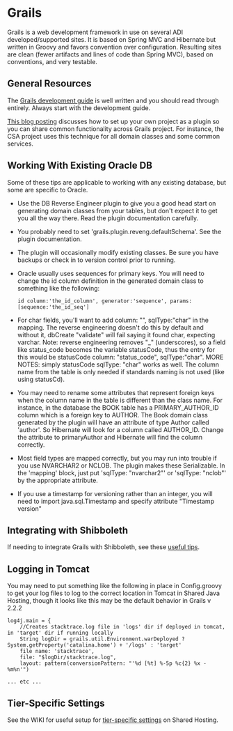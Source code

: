 # Grails
Grails is a web development framework in use on several ADI developed/supported sites. It is based on Spring MVC and Hibernate but written in Groovy and favors convention over configuration. Resulting sites are clean (fewer artifacts and lines of code than Spring MVC), based on conventions, and very testable.

## General Resources
The [Grails development guide] is well written and you should read through entirely. Always start with the development guide.

[This blog posting] discusses how to set up your own project as a plugin so you can share common functionality across Grails project. For instance, the CSA project uses this technique for all domain classes and some common services.

## Working With Existing Oracle DB

Some of these tips are applicable to working with any existing database, but some are specific to Oracle.

- Use the DB Reverse Engineer plugin to give you a good head start on generating domain classes from your tables, but don't expect it to get you all the way there. Read the plugin documentation carefully.

- You probably need to set 'grails.plugin.reveng.defaultSchema'. See the plugin documentation.

- The plugin will occasionally modify existing classes. Be sure you have backups or check in to version control prior to running.

- Oracle usually uses sequences for primary keys. You will need to change the id column definition in the generated domain class to something like the following:

    `id column:'the_id_column', generator:'sequence', params:[sequence:'the_id_seq']`

- For char fields, you'll want to add <column variable name> column: "<column name in table>", sqlType:"char" in the mapping.  The reverse engineering doesn't do this by default and without it, dbCreate "validate" will fail saying it found char, expecting varchar.    Note: reverse engineering removes "_" (underscores), so a field like status_code becomes the variable statusCode, thus the entry for this would be statusCode column: "status_code", sqlType:"char".   MORE NOTES: simply statusCode sqlType: "char" works as well.  The column name from the table is only needed if standards naming is not used (like using statusCd).
     
- You may need to rename some attributes that represent foreign keys when the column name in the table is different than the class name. For instance, in the database the BOOK table has a PRIMARY_AUTHOR_ID column which is a foreign key to AUTHOR. The Book domain class generated by the plugin will have an attribute of type Author called 'author'. So Hibernate will look for a column called AUTHOR_ID. Change the attribute to primaryAuthor and Hibernate will find the column correctly.

- Most field types are mapped correctly, but you may run into trouble if you use NVARCHAR2 or NCLOB. The plugin makes these Serializable. In the 'mapping' block, just put 'sqlType: "nvarchar2"' or 'sqlType: "nclob"' by the appropriate attribute.

- If you use a timestamp for versioning rather than an integer, you will need to import java.sql.Timestamp and specify attribute "Timestamp version"

## Integrating with Shibboleth
If needing to integrate Grails with Shibboleth, see these [useful tips].

## Logging in Tomcat

You may need to put something like the following in place in Config.groovy to get your log files to log to the correct location in Tomcat in Shared Java Hosting, though it looks like this may be the default behavior in Grails v 2.2.2

```
log4j.main = {
    //Creates stacktrace.log file in 'logs' dir if deployed in tomcat, in 'target' dir if running locally
    String logDir = grails.util.Environment.warDeployed ? System.getProperty('catalina.home') + '/logs' : 'target'
    file name: 'stacktrace',
    file: "$logDir/stacktrace.log",
    layout: pattern(conversionPattern: "'%d [%t] %-5p %c{2} %x - %m%n'") 

... etc ...
```

## Tier-Specific Settings
See the WIKI for useful setup for [tier-specific settings] on Shared Hosting.

[Grails development guide]:http://grails.org/doc/latest/guide/
[This blog posting]:http://www.bobbywarner.com/2011/06/21/grails-setup/
[useful tips]:https://wiki.doit.wisc.edu/confluence/display/DOIT/Grails
[tier-specific settings]:https://wiki.doit.wisc.edu/confluence/display/DOIT/Grails

